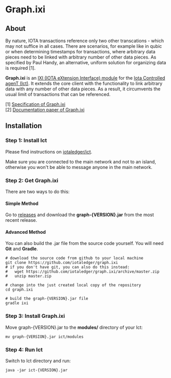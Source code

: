 # Graph.ixi

## About

By nature, IOTA transactions reference only two other transcations - which
may not suffice in all cases. There are scenarios, for example like in qubic or
when determining timestamps for transactions, where arbitrary data pieces need
to be linked with arbitrary number of other data pieces. As specified by
Paul Handy, an alternative, uniform solution for organizing data is required [1].

**Graph.ixi** is an [IXI (IOTA eXtension Interface) module](https://github.com/iotaledger/ixi) for the [Iota Controlled agenT (Ict)](https://github.com/iotaledger/ict).
It extends the core client with the functionality to link arbitrary
data with any number of other data pieces. As a result, it circumvents the usual
limit of transactions that can be referenced.

[1] [Specification of Graph.ixi](https://github.com/iotaledger/omega-docs/blob/master/ixi/graph/Spec.md)<br>
[2] [Documentation paper of Graph.ixi](https://github.com/iotaledger/graph.ixi/docs/Graph.ixi.pdf)

## Installation

### Step 1: Install Ict

Please find instructions on [iotaledger/ict](https://github.com/iotaledger/ict#installation).

Make sure you are connected to the main network and not to an island, otherwise you won't be able to message anyone in the main network.

### Step 2: Get Graph.ixi

There are two ways to do this:

#### Simple Method

Go to [releases](https://github.com/iotaledger/graph.ixi/releases) and download the **graph-{VERSION}.jar**
from the most recent release.

#### Advanced Method

You can also build the .jar file from the source code yourself. You will need **Git** and **Gradle**.

```shell
# download the source code from github to your local machine
git clone https://github.com/iotaledger/graph.ixi
# if you don't have git, you can also do this instead:
#   wget https://github.com/iotaledger/graph.ixi/archive/master.zip
#   unzip master.zip

# change into the just created local copy of the repository
cd graph.ixi

# build the graph-{VERSION}.jar file
gradle ixi
```

### Step 3: Install Graph.ixi
Move graph-{VERSION}.jar to the **modules/** directory of your Ict:
```shell
mv graph-{VERSION}.jar ict/modules
```

### Step 4: Run Ict
Switch to Ict directory and run:
```shell
java -jar ict-{VERSION}.jar
```

